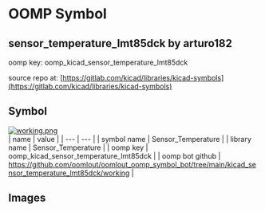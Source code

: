 # OOMP Symbol  
## sensor_temperature_lmt85dck  by arturo182  
  
oomp key: oomp_kicad_sensor_temperature_lmt85dck  
  
source repo at: [https://gitlab.com/kicad/libraries/kicad-symbols](https://gitlab.com/kicad/libraries/kicad-symbols)  
## Symbol  
  
[![working.png](working_600.png)](working.png)  
| name | value | 
| --- | --- | 
| symbol name | Sensor_Temperature | 
| library name | Sensor_Temperature | 
| oomp key | oomp_kicad_sensor_temperature_lmt85dck | 
| oomp bot github | https://github.com/oomlout/oomlout_oomp_symbol_bot/tree/main/kicad_sensor_temperature_lmt85dck/working | 
## Images  
